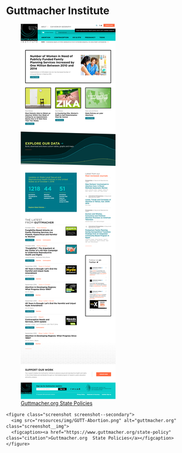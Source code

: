 <div class="screenshot__wrapper">
  <h1 class="screenshot__heading">Guttmacher Institute</h1>
  <div class="screenshots">
    <figure class="screenshot screenshot--primary">
      <img src="resources/img/GUTT-Home.png" alt="guttmacher.org" class="screenshot__img">
      <figcaption><a href="https://www.guttmacher.org/state-policy" class="citation">Guttmacher.org  State Policies</a></figcaption>
    </figure>

    <figure class="screenshot screenshot--secondary">
      <img src="resources/img/GUTT-Abortion.png" alt="guttmacher.org" class="screenshot__img">
      <figcaption><a href="https://www.guttmacher.org/state-policy" class="citation">Guttmacher.org  State Policies</a></figcaption>
    </figure>
  </div>
</div>
